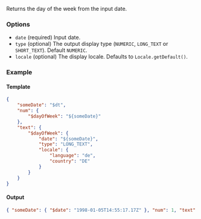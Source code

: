 Returns the day of the week from the input date.

### Options

- `date` (required) Input date.
- `type` (optional) The output display type (`NUMERIC`, `LONG_TEXT` or `SHORT_TEXT`). Default `NUMERIC`.
- `locale` (optional) The display locale. Defaults to `Locale.getDefault()`.

### Example

#### Template
```json
{
    "someDate": "$dt",
    "num": {
        "$dayOfWeek": "${someDate}"
    },
    "text": {
        "$dayOfWeek": {
            "date": "${someDate}",
            "type": "LONG_TEXT",
            "locale": {
                "language": "de",
                "country": "DE"
            }
        }
    }
}
```
#### Output
```json
{ "someDate": { "$date": "1998-01-05T14:55:17.17Z" }, "num": 1, "text": "Montag" }
```